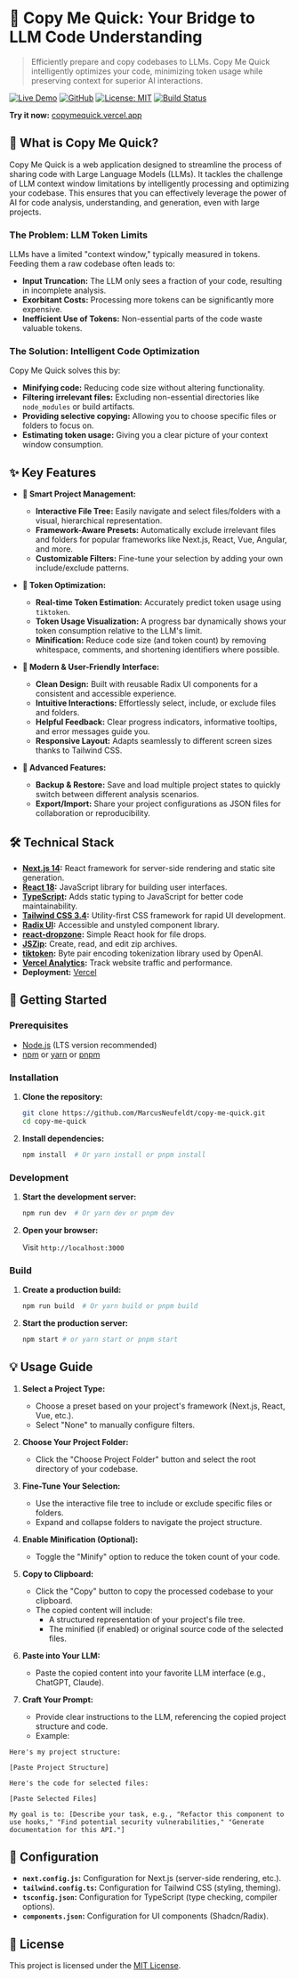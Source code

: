 # 🚀 Copy Me Quick: Your Bridge to LLM Code Understanding

> Efficiently prepare and copy codebases to LLMs. Copy Me Quick intelligently optimizes your code, minimizing token usage while preserving context for superior AI interactions.

[![Live Demo](https://img.shields.io/badge/demo-online-green.svg)](https://copymequick.vercel.app/)
[![GitHub](https://img.shields.io/badge/github-repo-black.svg)](https://github.com/MarcusNeufeldt/copy-me-quick)
[![License: MIT](https://img.shields.io/badge/License-MIT-yellow.svg)](https://opensource.org/licenses/MIT)
[![Build Status](https://github.com/MarcusNeufeldt/copy-me-quick/actions/workflows/main.yml/badge.svg)](https://github.com/MarcusNeufeldt/copy-me-quick/actions/workflows/main.yml)  <!-- Add if you have CI/CD -->

**Try it now:** [copymequick.vercel.app](https://copymequick.vercel.app/)

## 🧐 What is Copy Me Quick?

Copy Me Quick is a web application designed to streamline the process of sharing code with Large Language Models (LLMs). It tackles the challenge of LLM context window limitations by intelligently processing and optimizing your codebase. This ensures that you can effectively leverage the power of AI for code analysis, understanding, and generation, even with large projects.

### The Problem: LLM Token Limits

LLMs have a limited "context window," typically measured in tokens. Feeding them a raw codebase often leads to:

*   **Input Truncation:** The LLM only sees a fraction of your code, resulting in incomplete analysis.
*   **Exorbitant Costs:** Processing more tokens can be significantly more expensive.
*   **Inefficient Use of Tokens:**  Non-essential parts of the code waste valuable tokens.

### The Solution: Intelligent Code Optimization

Copy Me Quick solves this by:

*   **Minifying code:** Reducing code size without altering functionality.
*   **Filtering irrelevant files:** Excluding non-essential directories like `node_modules` or build artifacts.
*   **Providing selective copying:** Allowing you to choose specific files or folders to focus on.
*   **Estimating token usage:** Giving you a clear picture of your context window consumption.

## ✨ Key Features

*   **📁 Smart Project Management:**
    *   **Interactive File Tree:**  Easily navigate and select files/folders with a visual, hierarchical representation.
    *   **Framework-Aware Presets:** Automatically exclude irrelevant files and folders for popular frameworks like Next.js, React, Vue, Angular, and more.
    *   **Customizable Filters:** Fine-tune your selection by adding your own include/exclude patterns.

*   **🔢 Token Optimization:**
    *   **Real-time Token Estimation:**  Accurately predict token usage using `tiktoken`.
    *   **Token Usage Visualization:**  A progress bar dynamically shows your token consumption relative to the LLM's limit.
    *   **Minification:** Reduce code size (and token count) by removing whitespace, comments, and shortening identifiers where possible.

*   **🎨 Modern & User-Friendly Interface:**
    *   **Clean Design:** Built with reusable Radix UI components for a consistent and accessible experience.
    *   **Intuitive Interactions:** Effortlessly select, include, or exclude files and folders.
    *   **Helpful Feedback:** Clear progress indicators, informative tooltips, and error messages guide you.
    *   **Responsive Layout:** Adapts seamlessly to different screen sizes thanks to Tailwind CSS.

*   **🔄 Advanced Features:**
    *   **Backup & Restore:** Save and load multiple project states to quickly switch between different analysis scenarios.
    *   **Export/Import:** Share your project configurations as JSON files for collaboration or reproducibility.

## 🛠️ Technical Stack

*   **[Next.js 14](https://nextjs.org/):** React framework for server-side rendering and static site generation.
*   **[React 18](https://react.dev/):** JavaScript library for building user interfaces.
*   **[TypeScript](https://www.typescriptlang.org/):**  Adds static typing to JavaScript for better code maintainability.
*   **[Tailwind CSS 3.4](https://tailwindcss.com/):** Utility-first CSS framework for rapid UI development.
*   **[Radix UI](https://www.radix-ui.com/):**  Accessible and unstyled component library.
*   **[react-dropzone](https://react-dropzone.js.org/):**  Simple React hook for file drops.
*   **[JSZip](https://stuk.github.io/jszip/):** Create, read, and edit zip archives.
*   **[tiktoken](https://www.npmjs.com/package/tiktoken):**  Byte pair encoding tokenization library used by OpenAI.
*   **[Vercel Analytics](https://vercel.com/analytics):**  Track website traffic and performance.
*   **Deployment:** [Vercel](https://vercel.com/)

## 🚀 Getting Started

### Prerequisites

*   [Node.js](https://nodejs.org/) (LTS version recommended)
*   [npm](https://www.npmjs.com/) or [yarn](https://yarnpkg.com/) or [pnpm](https://pnpm.io/)

### Installation

1. **Clone the repository:**

    ```bash
    git clone https://github.com/MarcusNeufeldt/copy-me-quick.git
    cd copy-me-quick
    ```

2. **Install dependencies:**

    ```bash
    npm install  # Or yarn install or pnpm install
    ```

### Development

1. **Start the development server:**

    ```bash
    npm run dev  # Or yarn dev or pnpm dev
    ```

2. **Open your browser:**

    Visit `http://localhost:3000`

### Build

1. **Create a production build:**

    ```bash
    npm run build  # Or yarn build or pnpm build
    ```

2. **Start the production server:**

    ```bash
    npm start # or yarn start or pnpm start
    ```
## 💡 Usage Guide

1. **Select a Project Type:**
    *   Choose a preset based on your project's framework (Next.js, React, Vue, etc.).
    *   Select "None" to manually configure filters.

2. **Choose Your Project Folder:**
    *   Click the "Choose Project Folder" button and select the root directory of your codebase.

3. **Fine-Tune Your Selection:**
    *   Use the interactive file tree to include or exclude specific files or folders.
    *   Expand and collapse folders to navigate the project structure.

4. **Enable Minification (Optional):**
    *   Toggle the "Minify" option to reduce the token count of your code.

5. **Copy to Clipboard:**
    *   Click the "Copy" button to copy the processed codebase to your clipboard.
    *   The copied content will include:
        *   A structured representation of your project's file tree.
        *   The minified (if enabled) or original source code of the selected files.

6. **Paste into Your LLM:**
    *   Paste the copied content into your favorite LLM interface (e.g., ChatGPT, Claude).

7. **Craft Your Prompt:**
    *   Provide clear instructions to the LLM, referencing the copied project structure and code.
    *   Example:

```
Here's my project structure:

[Paste Project Structure]

Here's the code for selected files:

[Paste Selected Files]

My goal is to: [Describe your task, e.g., "Refactor this component to use hooks," "Find potential security vulnerabilities," "Generate documentation for this API."]
```

## 🔧 Configuration

*   **`next.config.js`:**  Configuration for Next.js (server-side rendering, etc.).
*   **`tailwind.config.ts`:**  Configuration for Tailwind CSS (styling, theming).
*   **`tsconfig.json`:** Configuration for TypeScript (type checking, compiler options).
*   **`components.json`:** Configuration for UI components (Shadcn/Radix).

## 📄 License

This project is licensed under the [MIT License](LICENSE).


